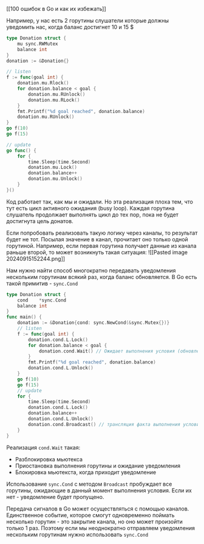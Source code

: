 [[100 ошибок в Go и как их избежать]]

Например, у нас есть 2 горутины слушатели которые должны уведомить нас, когда баланс достигнет 10 и 15 $

```go
type Donation struct {
	mu sync.RWMutex
	balance int
}
donation := &Donation{}

// listen
f := func(goal int) {
	donation.mu.Rlock()
	for donation.balance < goal {
		donation.mu.RUnlock()
		donation.mu.RLock()
	}
	fmt.Printf("%d goal reached", donation.balance)
	donation.mu.RUnlock()
}
go f(10)
go f(15)

// update
go func() {
	for {
		time.Sleep(time.Second)
		donation.mu.Lock()
		donation.balance++
		donation.mu.Unlock()
	}
}()
```
Код работает так, как мы и ожидали. Но эта реализация плоха тем, что тут есть цикл активного ожидания (busy loop). Каждая горутина слушатель продолжает выполнять цикл до тех пор, пока не будет достигнута цель донатов.

Если попробовать реализовать такую логику через каналы, то результат будет не тот. Посылая значение в канал, прочитает оно только одной горутиной. Например, если первая горутина получает данные из канала раньше второй, то может возникнуть такая ситуация:
![[Pasted image 20240915152244.png]]

Нам нужно найти способ многократно передавать уведомления нескольким горутинам всякий раз, когда баланс обновляется. В Go есть такой примитив - `sync.Cond`

```go
type Donation struct {
    cond    *sync.Cond
    balance int
}
func main() {
    donation := &Donation{cond: sync.NewCond(&sync.Mutex{})}
    // listen
    f := func(goal int) {
        donation.cond.L.Lock()
        for donation.balance < goal {
            donation.cond.Wait() // Ожидает выполнения условия (обновления баланса)
        }
        fmt.Printf("%d goal reached", donation.balance)
        donation.cond.L.Unlock()
    }
    go f(10)
    go f(15)
    // update
    for {
        time.Sleep(time.Second)
        donation.cond.L.Lock()
        donation.balance++
        donation.cond.L.Unlock()
        donation.cond.Broadcast() // трансляция факта выполнения условия (обновление баланса)
    }
}
```
Реализация `cond.Wait` такая:
- Разблокировка мьютекса
- Приостановка выполнения горутины и ожидание уведомления
- Блокировка мьютекста, когда приходит уведомление

Использование `sync.Cond` с методом `Broadcast` пробуждает все горутины, ожидающие в данный момент выполнения условия. Если их нет - уведомление будет пропущено.

Передача сигналов в Go может осуществляться с помощью каналов. Единственное событие, которое смогут одновременно поймать несколько горутин - это закрытие канала, но оно может произойти только 1 раз. Поэтому если мы неоднократно отправляем уведомления нескольким горутинам нужно использовать `sync.Cond`
